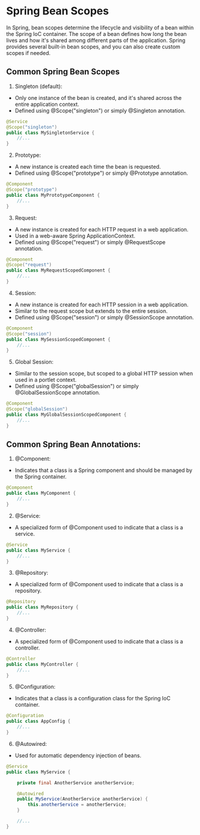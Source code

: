 # Spring Bean Scopes
In Spring, bean scopes determine the lifecycle and visibility of a bean within the Spring IoC container. The scope of a bean defines how long the bean lives and how it's shared among different parts of the application. Spring provides several built-in bean scopes, and you can also create custom scopes if needed.

## Common Spring Bean Scopes
1. Singleton (default):
- Only one instance of the bean is created, and it's shared across the entire application context.
- Defined using @Scope("singleton") or simply @Singleton annotation.
```java
@Service
@Scope("singleton")
public class MySingletonService {
    //...
}

```

2. Prototype:
- A new instance is created each time the bean is requested.
- Defined using @Scope("prototype") or simply @Prototype annotation.
```java
@Component
@Scope("prototype")
public class MyPrototypeComponent {
    //...
}

```

3. Request:
- A new instance is created for each HTTP request in a web application.
- Used in a web-aware Spring ApplicationContext.
- Defined using @Scope("request") or simply @RequestScope annotation.

```java
@Component
@Scope("request")
public class MyRequestScopedComponent {
    //...
}

```

4. Session:
- A new instance is created for each HTTP session in a web application.
- Similar to the request scope but extends to the entire session.
- Defined using @Scope("session") or simply @SessionScope annotation.

```java
@Component
@Scope("session")
public class MySessionScopedComponent {
    //...
}
```

5. Global Session:
- Similar to the session scope, but scoped to a global HTTP session when used in a portlet context.
- Defined using @Scope("globalSession") or simply @GlobalSessionScope annotation.

```java
@Component
@Scope("globalSession")
public class MyGlobalSessionScopedComponent {
    //...
}
```

## Common Spring Bean Annotations:
1. @Component:
- Indicates that a class is a Spring component and should be managed by the Spring container.
```java
@Component
public class MyComponent {
    //...
}
```

2. @Service:
- A specialized form of @Component used to indicate that a class is a service.
```java
@Service
public class MyService {
    //...
}
```

3. @Repository:
- A specialized form of @Component used to indicate that a class is a repository.
```java
@Repository
public class MyRepository {
    //...
}
```

4. @Controller:
- A specialized form of @Component used to indicate that a class is a controller.
```java
@Controller
public class MyController {
    //...
}
```

5. @Configuration:
- Indicates that a class is a configuration class for the Spring IoC container.
```java
@Configuration
public class AppConfig {
    //...
}
```

6. @Autowired:
- Used for automatic dependency injection of beans.
```java
@Service
public class MyService {

    private final AnotherService anotherService;

    @Autowired
    public MyService(AnotherService anotherService) {
        this.anotherService = anotherService;
    }

    //...
}
```
